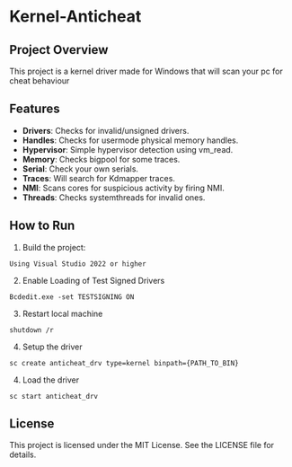 # Kernel-Anticheat

## Project Overview
This project is a kernel driver made for Windows that will scan your pc for cheat behaviour

## Features
- **Drivers**: Checks for invalid/unsigned drivers.
- **Handles**: Checks for usermode physical memory handles.
- **Hypervisor**: Simple hypervisor detection using vm_read.
- **Memory**: Checks bigpool for some traces.
- **Serial**: Check your own serials.
- **Traces**: Will search for Kdmapper traces.
- **NMI**: Scans cores for suspicious activity by firing NMI.
- **Threads**: Checks systemthreads for invalid ones.


## How to Run
1. Build the project:
```
Using Visual Studio 2022 or higher
```
2. Enable Loading of Test Signed Drivers
```
Bcdedit.exe -set TESTSIGNING ON
```
3. Restart local machine
```
shutdown /r
```
4. Setup the driver
```
sc create anticheat_drv type=kernel binpath={PATH_TO_BIN}
```
4. Load the driver
```
sc start anticheat_drv
```

## License
This project is licensed under the MIT License. See the LICENSE file for details.
